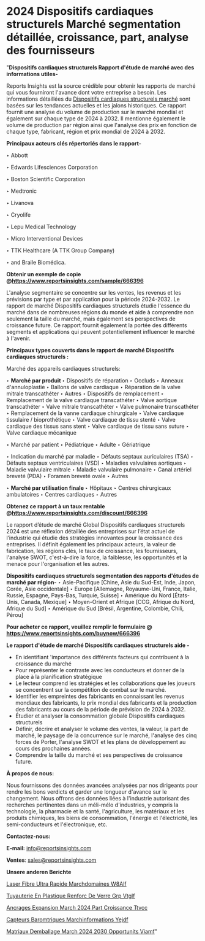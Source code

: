 # 2024 Dispositifs cardiaques structurels Marché segmentation détaillée, croissance, part, analyse des fournisseurs

"<strong>Dispositifs cardiaques structurels Rapport d'étude de marché avec des informations utiles-</strong>

Reports Insights est la source crédible pour obtenir les rapports de marché qui vous fourniront l'avance dont votre entreprise a besoin. Les informations détaillées du <a href=https://www.reportsinsights.com/sample/666396>Dispositifs cardiaques structurels marché</a> sont basées sur les tendances actuelles et les jalons historiques. Ce rapport fournit une analyse du volume de production sur le marché mondial et également sur chaque type de 2024 à 2032. Il mentionne également le volume de production par région ainsi que l'analyse des prix en fonction de chaque type, fabricant, région et prix mondial de 2024 à 2032.

<b>Principaux acteurs clés répertoriés dans le rapport-</b>

‣ Abbott

‣ Edwards Lifesciences Corporation

‣ Boston Scientific Corporation

‣ Medtronic

‣ Livanova

‣ Cryolife

‣ Lepu Medical Technology

‣ Micro Interventional Devices

‣ TTK Healthcare (A TTK Group Company)

‣ and Braile Biomédica.

<strong><b>Obtenir un exemple de copie @</b></strong><a href=https://www.reportsinsights.com/sample/666396><strong><b>https://www.reportsinsights.com/sample/666396</b></strong></a>

L'analyse segmentaire se concentre sur les ventes, les revenus et les prévisions par type et par application pour la période 2024-2032. Le rapport de marché Dispositifs cardiaques structurels étudie l'essence du marché dans de nombreuses régions du monde et aide à comprendre non seulement la taille du marché, mais également ses perspectives de croissance future. Ce rapport fournit également la portée des différents segments et applications qui peuvent potentiellement influencer le marché à l'avenir.

<strong>Principaux types couverts dans le rapport de marché Dispositifs cardiaques structurels :</strong>

Marché des appareils cardiaques structurels:

‣  <strong> Marché par produit </strong>
‣ Dispositifs de réparation
‣ Occluds
‣ Anneaux d'annuloplastie
‣ Ballons de valve cardiaque
‣ Réparation de la valve mitrale transcathéter
‣ Autres
‣ Dispositifs de remplacement
‣ Remplacement de la valve cardiaque transcathéter
‣ Valve aortique transcathéter
‣ Valve mitrale transcathéter
‣ Valve pulmonaire transcathéter
‣ Remplacement de la vanne cardiaque chirurgicale
‣ Valve cardiaque tissulaire / bioprothétique
‣ Valve cardiaque de tissu stenté
‣ Valve cardiaque des tissus sans stent
‣ Valve cardiaque de tissu sans suture
‣ Valve cardiaque mécanique

‣  Marché par patient
‣ Pédiatrique
‣ Adulte
‣ Gériatrique

‣  Indication du marché par maladie
‣ Défauts septaux auriculaires (TSA)
‣ Défauts septaux ventriculaires (VSD)
‣ Maladies valvulaires aortiques
‣ Maladie valvulaire mitrale
‣ Maladie valvulaire pulmonaire
‣ Canal artériel breveté (PDA)
‣ Foramen breveté ovale
‣ Autres

‣  <strong> <strong> Marché par utilisation finale </strong> </strong>
‣ Hôpitaux
‣ Centres chirurgicaux ambulatoires
‣ Centres cardiaques
‣ Autres

<strong><b>Obtenez ce rapport à un taux rentable @</b></strong><a href=https://www.reportsinsights.com/discount/666396><strong><b>https://www.reportsinsights.com/discount/666396</b></strong></a>

Le rapport d’étude de marché Global Dispositifs cardiaques structurels 2024 est une réflexion détaillée des entreprises sur l’état actuel de l’industrie qui étudie des stratégies innovantes pour la croissance des entreprises. Il définit également les principaux acteurs, la valeur de fabrication, les régions clés, le taux de croissance, les fournisseurs, l'analyse SWOT, c'est-à-dire la force, la faiblesse, les opportunités et la menace pour l'organisation et les autres.

<strong>Dispositifs cardiaques structurels segmentation des rapports d'études de marché par région-</strong>
‣ Asie-Pacifique [Chine, Asie du Sud-Est, Inde, Japon, Corée, Asie occidentale]
‣ Europe [Allemagne, Royaume-Uni, France, Italie, Russie, Espagne, Pays-Bas, Turquie, Suisse]
‣ Amérique du Nord [États-Unis, Canada, Mexique]
‣ Moyen-Orient et Afrique [CCG, Afrique du Nord, Afrique du Sud]
‣ Amérique du Sud [Brésil, Argentine, Colombie, Chili, Pérou]

<strong>Pour acheter ce rapport, veuillez remplir le formulaire @   <a href=https://www.reportsinsights.com/buynow/666396>https://www.reportsinsights.com/buynow/666396</a></strong>

<strong>Le rapport d'étude de marché Dispositifs cardiaques structurels aide -</strong>
<ul>
  <li>En identifiant 'importance des différents facteurs qui contribuent à la croissance du marché</li>
  <li>Pour représenter le contraste avec les conducteurs et donner de la place à la planification stratégique</li>
  <li>Le lecteur comprend les stratégies et les collaborations que les joueurs se concentrent sur la compétition de combat sur le marché.</li>
  <li>Identifier les empreintes des fabricants en connaissant les revenus mondiaux des fabricants, le prix mondial des fabricants et la production des fabricants au cours de la période de prévision de 2024 à 2032.</li>
  <li>Étudier et analyser la consommation globale Dispositifs cardiaques structurels</li>
  <li>Définir, décrire et analyser le volume des ventes, la valeur, la part de marché, le paysage de la concurrence sur le marché, l'analyse des cinq forces de Porter, l'analyse SWOT et les plans de développement au cours des prochaines années.</li>
  <li>Comprendre la taille du marché et ses perspectives de croissance future.</li>
</ul>
<strong>À propos de nous:</strong>

Nous fournissons des données avancées analysées par nos dirigeants pour rendre les bons verdicts et garder une longueur d'avance sur le changement. Nous offrons des données liées à l'industrie autorisant des recherches pertinentes dans un méli-mélo d'industries, y compris la technologie, la pharmacie et la santé, l'agriculture, les matériaux et les produits chimiques, les biens de consommation, l'énergie et l'électricité, les semi-conducteurs et l'électronique, etc.

<strong>Contactez-nous:</strong>

<strong>E-mail:</strong> <a href=mailto:info@reportsinsights.com>info@reportsinsights.com</a>

<strong>Ventes</strong>: <a href=mailto:sales@reportsinsights.com>sales@reportsinsights.com</a>

<strong>Unsere anderen Berichte</strong>

<a href=https://www.linkedin.com/pulse/laser-%C3%A0-fibre-ultra-rapide-march%C3%A9domaines-w8alf/>Laser  Fibre Ultra Rapide Marchdomaines W8Alf</a>

<a href=https://www.linkedin.com/pulse/tuyauterie-en-plastique-renforc%C3%A9-de-verre-grp-vtglf/>Tuyauterie En Plastique Renforc De Verre Grp Vtglf</a>

<a href=https://www.linkedin.com/pulse/ancrages-%C3%A0-expansion-march%C3%A9-2024-part-croissance-ttvcc/>Ancrages  Expansion March 2024 Part Croissance Ttvcc</a>

<a href=https://www.linkedin.com/pulse/capteurs-barom%C3%A9triques-march%C3%A9informations-yejdf/>Capteurs Baromtriques Marchinformations Yejdf</a>

<a href=https://www.linkedin.com/pulse/mat%C3%A9riaux-demballage-march%C3%A9-2024-2030-opportunit%C3%A9s-viamf/>Matriaux Demballage March 2024 2030 Opportunits Viamf</a>"
